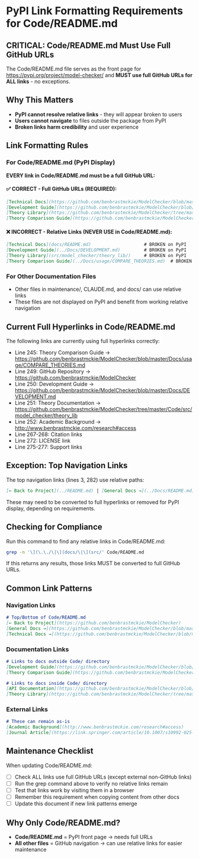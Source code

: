 # PyPI Link Formatting Requirements for Code/README.md

## CRITICAL: Code/README.md Must Use Full GitHub URLs

The Code/README.md file serves as the front page for https://pypi.org/project/model-checker/ and **MUST use full GitHub URLs for ALL links** - no exceptions.

## Why This Matters

- **PyPI cannot resolve relative links** - they will appear broken to users
- **Users cannot navigate** to files outside the package from PyPI
- **Broken links harm credibility** and user experience

## Link Formatting Rules

### For Code/README.md (PyPI Display)

**EVERY link in Code/README.md must be a full GitHub URL:**

#### ✅ CORRECT - Full GitHub URLs (REQUIRED):
```markdown
[Technical Docs](https://github.com/benbrastmckie/ModelChecker/blob/master/Code/docs/README.md)
[Development Guide](https://github.com/benbrastmckie/ModelChecker/blob/master/Docs/DEVELOPMENT.md)
[Theory Library](https://github.com/benbrastmckie/ModelChecker/tree/master/Code/src/model_checker/theory_lib)
[Theory Comparison Guide](https://github.com/benbrastmckie/ModelChecker/blob/master/Docs/usage/COMPARE_THEORIES.md)
```

#### ❌ INCORRECT - Relative Links (NEVER USE in Code/README.md):
```markdown
[Technical Docs](docs/README.md)                    # BROKEN on PyPI
[Development Guide](../Docs/DEVELOPMENT.md)         # BROKEN on PyPI
[Theory Library](src/model_checker/theory_lib/)     # BROKEN on PyPI
[Theory Comparison Guide](../Docs/usage/COMPARE_THEORIES.md)  # BROKEN on PyPI
```

### For Other Documentation Files
- Other files in maintenance/, CLAUDE.md, and docs/ can use relative links
- These files are not displayed on PyPI and benefit from working relative navigation

## Current Full Hyperlinks in Code/README.md

The following links are currently using full hyperlinks correctly:
- Line 245: Theory Comparison Guide -> https://github.com/benbrastmckie/ModelChecker/blob/master/Docs/usage/COMPARE_THEORIES.md
- Line 249: GitHub Repository -> https://github.com/benbrastmckie/ModelChecker
- Line 250: Development Guide -> https://github.com/benbrastmckie/ModelChecker/blob/master/Docs/DEVELOPMENT.md
- Line 251: Theory Documentation -> https://github.com/benbrastmckie/ModelChecker/tree/master/Code/src/model_checker/theory_lib
- Line 252: Academic Background -> http://www.benbrastmckie.com/research#access
- Line 267-268: Citation links
- Line 272: LICENSE link
- Line 275-277: Support links

## Exception: Top Navigation Links

The top navigation links (lines 3, 282) use relative paths:
```markdown
[← Back to Project](../README.md) | [General Docs →](../Docs/README.md) | [Technical Docs →](docs/README.md)
```

These may need to be converted to full hyperlinks or removed for PyPI display, depending on requirements.

## Checking for Compliance

Run this command to find any relative links in Code/README.md:
```bash
grep -n '\](\.\./\|\](docs/\|\](src/' Code/README.md
```

If this returns any results, those links MUST be converted to full GitHub URLs.

## Common Link Patterns

### Navigation Links
```markdown
# Top/Bottom of Code/README.md
[← Back to Project](https://github.com/benbrastmckie/ModelChecker)
[General Docs →](https://github.com/benbrastmckie/ModelChecker/blob/master/Docs/README.md)
[Technical Docs →](https://github.com/benbrastmckie/ModelChecker/blob/master/Code/docs/README.md)
```

### Documentation Links
```markdown
# Links to docs outside Code/ directory
[Development Guide](https://github.com/benbrastmckie/ModelChecker/blob/master/Docs/DEVELOPMENT.md)
[Theory Comparison Guide](https://github.com/benbrastmckie/ModelChecker/blob/master/Docs/usage/COMPARE_THEORIES.md)

# Links to docs inside Code/ directory  
[API Documentation](https://github.com/benbrastmckie/ModelChecker/blob/master/Code/src/model_checker/README.md)
[Theory Library](https://github.com/benbrastmckie/ModelChecker/tree/master/Code/src/model_checker/theory_lib)
```

### External Links
```markdown
# These can remain as-is
[Academic Background](http://www.benbrastmckie.com/research#access)
[Journal Article](https://link.springer.com/article/10.1007/s10992-025-09793-8)
```

## Maintenance Checklist

When updating Code/README.md:
- [ ] Check ALL links use full GitHub URLs (except external non-GitHub links)
- [ ] Run the grep command above to verify no relative links remain
- [ ] Test that links work by visiting them in a browser
- [ ] Remember this requirement when copying content from other docs
- [ ] Update this document if new link patterns emerge

## Why Only Code/README.md?

- **Code/README.md** = PyPI front page → needs full URLs
- **All other files** = GitHub navigation → can use relative links for easier maintenance
